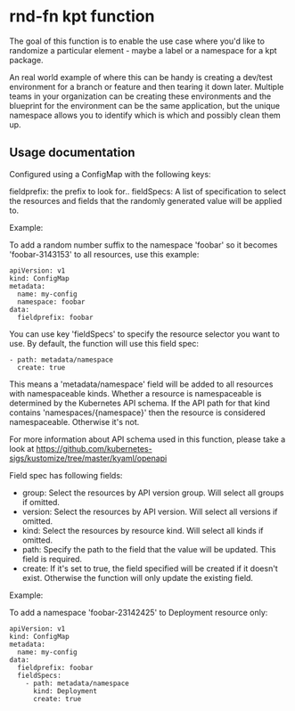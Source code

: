 # rnd-fn kpt function

The goal of this function is to enable the use case where you'd like to 
randomize a particular element - maybe a label or a namespace for a kpt package.

An real world example of where this can be handy is creating a dev/test
environment for a branch or feature and then tearing it down later.  Multiple
teams in your organization can be creating these environments and the 
blueprint for the environment can be the same application, but the unique
namespace allows you to identify which is which and possibly clean them up.

## Usage documentation

Configured using a ConfigMap with the following keys:

fieldprefix: the prefix to look for..
fieldSpecs: A list of specification to select the resources and fields that 
the randomly generated value will be applied to.

Example:

To add a random number suffix to the namespace 'foobar' so it becomes 'foobar-3143153' 
 to all resources, use this example:

```
apiVersion: v1
kind: ConfigMap
metadata:
  name: my-config
  namespace: foobar
data:
  fieldprefix: foobar
```

You can use key 'fieldSpecs' to specify the resource selector you
want to use. By default, the function will use this field spec:

```
- path: metadata/namespace
  create: true
```

This means a 'metadata/namespace' field will be added to all resources
with namespaceable kinds. Whether a resource is namespaceable is determined
by the Kubernetes API schema. If the API path for that kind contains
'namespaces/{namespace}' then the resource is considered namespaceable. Otherwise
it's not.

For more information about API schema used in this function, please take a look at
https://github.com/kubernetes-sigs/kustomize/tree/master/kyaml/openapi

Field spec has following fields:

- group: Select the resources by API version group. Will select all groups
	if omitted.
- version: Select the resources by API version. Will select all versions
	if omitted.
- kind: Select the resources by resource kind. Will select all kinds
	if omitted.
- path: Specify the path to the field that the value will be updated. This field
	is required.
- create: If it's set to true, the field specified will be created if it doesn't
	exist. Otherwise the function will only update the existing field.

Example:

To add a namespace 'foobar-23142425' to Deployment resource only:

```
apiVersion: v1
kind: ConfigMap
metadata:
  name: my-config
data:
  fieldprefix: foobar
  fieldSpecs:
    - path: metadata/namespace
      kind: Deployment
      create: true
```